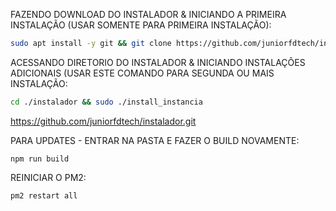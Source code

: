FAZENDO DOWNLOAD DO INSTALADOR & INICIANDO A PRIMEIRA INSTALAÇÃO (USAR SOMENTE PARA PRIMEIRA INSTALAÇÃO):

```bash
sudo apt install -y git && git clone https://github.com/juniorfdtech/instalador.git && sudo chmod -R 777 instalador && cd instalador && sudo ./install_primaria
```

ACESSANDO DIRETORIO DO INSTALADOR & INICIANDO INSTALAÇÕES ADICIONAIS (USAR ESTE COMANDO PARA SEGUNDA OU MAIS INSTALAÇÃO:
```bash
cd ./instalador && sudo ./install_instancia
```

https://github.com/juniorfdtech/instalador.git

PARA UPDATES - ENTRAR NA PASTA E FAZER O BUILD NOVAMENTE:

```
npm run build
```
REINICIAR O PM2:

```
pm2 restart all
```
